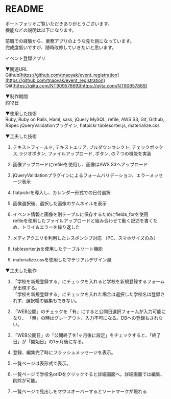 # README

ポートフォリオご覧いただきありがとうございます。  
機能などの説明は以下になります。  

前職での経験から、業務アプリのような見た目になっています。  
完成度低いですが、随時改修していきたいと思います。

イベント登録アプリ

▼関連URL  
  Github[https://github.com/tnaoyak/event_registration](https://github.com/tnaoyak/event_registration)  
  Qiit[https://qiita.com/NT90957869](https://qiita.com/NT90957869)

▼制作期間  
  約12日

▼使用した技術  
  Ruby, Ruby on Rails, Haml, sass, jQuery
  MySQL, refile, AWS S3, Git, Github, RSpec
  jQueryValidationプラグイン, flatpickr
  tablesorter.js, materialize.css

▼工夫した技術  
  1) テキストフィールド, テキストエリア, プルダウンセレクト,
    チェックボックス,ラジオボタン, ファイルアップロード, ボタン,
    の７つの機能を実装

  2) 画像アップロードにrefileを使用し、画像はAWS S3へアップロード

  3) jQueryValidationプラグインによるフォームバリデーション、エラーメッセージ表示

  4) flatpickrを導入し、カレンダー形式での日付選択

  5) 画像選択後、選択した画像のサムネイルを表示

  6) イベント情報と画像を別テーブルに保存するためにfields_forを使用  
    refileを使用したファイルアップロードと組み合わせて動く記述を書くため、トライ＆エラーを繰り返した

  7) メディアクエリを利用したレスポンシブ対応
    （PC、スマホサイズのみ）

  8) tablesorter.jsを使用したテーブルソート機能

  9) materialize.cssを使用したマテリアルデザイン風

▼工夫した動作  
1) 「学校を新規登録する」にチェックを入れると学校を新規登録するフォームが出現する。  
  「学校を新規登録する」にチェックを入れた場合は選択した学校名は登録されず、選択欄の編集もできない。

2) 「WEB公開」のチェックを「有」にすると公開日選択フォームが入力可能になり、
  「無」の時はグレーアウト、入力不可になる。DBへの登録もされない。

3) 「WEB公開日」の「公開終了を1ヶ月後に設定」をチェックすると、「終了日」が「開始日」の1ヶ月後になる。

4) 登録、編集完了時にフラッシュメッセージを表示。

5) 一覧ページは表形式で表示。

6) 一覧ページで学校名orIDをクリックすると詳細画面へ。詳細画面では編集、削除が可能。

7) 一覧ページで見出しをマウスオーバーするとソートマークが現れる
